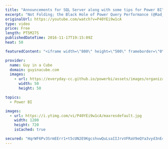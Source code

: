 ```yaml
---
title: "Announcements for SQL Server along with some tips for Power BI"
excerpt: "Not Folding; the Black Hole of Power Query Performance (@Rad_Reza) http://radacad.com/not-folding-the-black-hole-of-power-query-performance  Calling Microsoft Flow From Power Query And Power BI (@technitrain) https://blog.crossjoin.co.uk/2016/11/13/calling-microsoft-flow-from-power-query-and-power-bi/"
originalUrl: https://youtube.com/watch?v=P40YEi9w1cA
type: video
price: Free
length: PT5M27S
publishedDateTime: 2016-11-17T19:15:09Z
heat: 50

featuredContent: "<iframe width=\"800\" height=\"500\" frameborder=\"0\" src=\"https://www.youtube.com/embed/P40YEi9w1cA\" allow=\"accelerometer; autoplay; encrypted-media; gyroscope; picture-in-picture\" allowfullscreen></iframe>"

provider:
  name: Guy in a Cube
  domain: guyinacube.com
  images:
    - url: https://everyday-cc.github.io/powerbi/assets/images/organizations/guyinacube.com-50x50.jpg
      width: 50
      height: 50

topics:
  - Power BI

images:
  - url: https://i.ytimg.com/vi/P40YEi9w1cA/maxresdefault.jpg
    width: 1280
    height: 720
    isCached: true

secured: "HqrWF6Pv3SrmEErr1+t5cUN2E9KgcshvwQuLsaIIJrvVFRaV9eQYa3vyd3nE4W1Ew/5QagZZqisi959iP2ljHOS8KvyBh2QxAz+VxAc2okUGQOGRIDQaZAgZNRkHK1ZEW6cmXAxIVaL1PcwdAqz2+Nn19tqU54RfaZmGYq0fEEGRwoPFamswRHH0oNgusfxEoBWpNHA1e6lyLmbPCYBieGv1AEtHZ+NQRMQ5w4k4Pmc1mkReij1nvCO33XGzJ8SxeWzaG3mukyBWgu8wd6kEh9wSUrZ5eKeYgsMV4llMpCCuJVtP4dtXS1kY/w1gxiWEo2cj2oXWr6THAaw71F4z/ZAtQPlPnZf2W5OpkZv0EFWyUEh/sQpwbUGNM90eCU5o+LiO9R9akMpCjkCduaFDf6xMd+KbWGgmJAw49LFF24o=;jmZNQ2G2bIOfACITiEuJag=="
---
```


